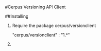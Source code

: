 #Cerpus Versioning API Client

##Installing

1. Require the package cerpus/versionclient

    "cerpus/versionclient" : "1.*"
    
2. 

